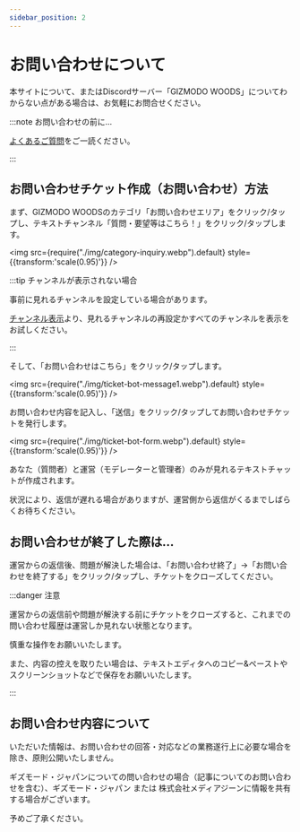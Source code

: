 ```yaml
---
sidebar_position: 2
---
```


# お問い合わせについて

本サイトについて、またはDiscordサーバー「GIZMODO WOODS」についてわからない点がある場合は、お気軽にお問合せください。

:::note お問い合わせの前に...

[よくあるご質問](docs/tutorial-inquiry/qa-faq.md)をご一読ください。

:::

## お問い合わせチケット作成（お問い合わせ）方法

まず、GIZMODO WOODSのカテゴリ「お問い合わせエリア」をクリック/タップし、テキストチャンネル「質問・要望等はこちら！」をクリック/タップします。

<img src={require("./img/category-inquiry.webp").default} style={{transform:'scale(0.95)'}} />

:::tip チャンネルが表示されない場合

事前に見れるチャンネルを設定している場合があります。

[チャンネル表示](/docs/tutorial-channel-display/display-setting.md)より、見れるチャンネルの再設定かすべてのチャンネルを表示をお試しください。

:::

そして、「お問い合わせはこちら」をクリック/タップします。

<img src={require("./img/ticket-bot-message1.webp").default} style={{transform:'scale(0.95)'}} />

お問い合わせ内容を記入し、「送信」をクリック/タップしてお問い合わせチケットを発行します。

<img src={require("./img/ticket-bot-form.webp").default} style={{transform:'scale(0.95)'}} />

あなた（質問者）と運営（モデレーターと管理者）のみが見れるテキストチャットが作成されます。

状況により、返信が遅れる場合がありますが、運営側から返信がくるまでしばらくお待ちください。

## お問い合わせが終了した際は...

運営からの返信後、問題が解決した場合は、「お問い合わせ終了」→「お問い合わせを終了する」をクリック/タップし、チケットをクローズしてください。

:::danger 注意

運営からの返信前や問題が解決する前にチケットをクローズすると、これまでの問い合わせ履歴は運営しか見れない状態となります。

慎重な操作をお願いいたします。

また、内容の控えを取りたい場合は、テキストエディタへのコピー&ペーストやスクリーンショットなどで保存をお願いいたします。

:::

## お問い合わせ内容について

いただいた情報は、お問い合わせの回答・対応などの業務遂行上に必要な場合を除き、原則公開いたしません。

ギズモード・ジャパンについての問い合わせの場合（記事についてのお問い合わせを含む）、ギズモード・ジャパン または 株式会社メディアジーンに情報を共有する場合がございます。

予めご了承ください。
